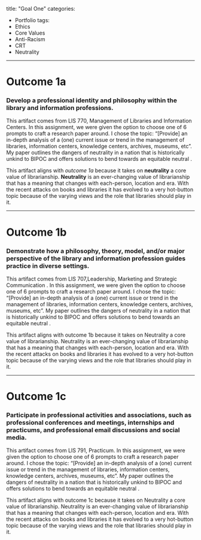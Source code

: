 title:  "Goal One"
categories:
  - Portfolio
tags:
  - Ethics
  - Core Values
  - Anti-Racism
  - CRT
  - Neutrality

---

# Outcome 1a
### Develop a professional identity and philosophy within the library and information professions.

This artifact comes from LIS 770, Management of Libraries and Information Centers. In this assignment, we were given the option to choose one of 6 prompts to craft a research paper around. I chose the topic: “[Provide] an in-depth analysis of a (one) current issue or trend in the management of libraries, information centers, knowledge centers, archives, museums, etc”. My paper outlines the dangers of neutrality in a nation that is historically unkind to BIPOC and offers solutions to bend towards an equitable neutral .

This artifact aligns with *outcome 1a* because it takes on **neutrality** a core value of librarianship. **Neutrality**  is an ever-changing value of librarianship that has a meaning that changes with each-person, location and era. With the recent attacks on books and libraries it has evolved to a very hot-button topic because of the varying views and the role that libraries should play in it.

---
# Outcome 1b
### Demonstrate how a philosophy, theory, model, and/or major perspective of the library and information profession guides practice in diverse settings.

This artifact comes from LIS 707,Leadership, Marketing and Strategic Communication . In this assignment, we were given the option to choose one of 6 prompts to craft a research paper around. I chose the topic: “[Provide] an in-depth analysis of a (one) current issue or trend in the management of libraries, information centers, knowledge centers, archives, museums, etc”. My paper outlines the dangers of neutrality in a nation that is historically unkind to BIPOC and offers solutions to bend towards an equitable neutral .

This artifact aligns with outcome 1b because it takes on Neutrality a core value of librarianship. Neutrality  is an ever-changing value of librarianship that has a meaning that changes with each-person, location and era. With the recent attacks on books and libraries it has evolved to a very hot-button topic because of the varying views and the role that libraries should play in it.

---
# Outcome 1c
### Participate in professional activities and associations, such as professional conferences and meetings, internships and practicums, and professional email discussions and social media.
 
This artifact comes from LIS 791, Practicum. In this assignment, we were given the option to choose one of 6 prompts to craft a research paper around. I chose the topic: “[Provide] an in-depth analysis of a (one) current issue or trend in the management of libraries, information centers, knowledge centers, archives, museums, etc”. My paper outlines the dangers of neutrality in a nation that is historically unkind to BIPOC and offers solutions to bend towards an equitable neutral .

This artifact aligns with outcome 1c because it takes on Neutrality a core value of librarianship. Neutrality  is an ever-changing value of librarianship that has a meaning that changes with each-person, location and era. With the recent attacks on books and libraries it has evolved to a very hot-button topic because of the varying views and the role that libraries should play in it.
